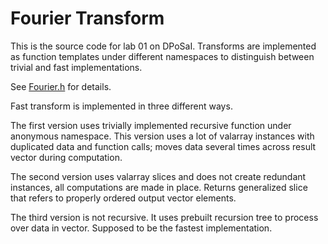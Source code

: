 # Fourier Transform

This is the source code for lab 01 on DPoSaI.
Transforms are implemented as function templates under different namespaces to
distinguish between trivial and fast implementations.

See [Fourier.h](Fourier.h) for details.

Fast transform is implemented in three different ways.

The first version uses trivially implemented recursive function under anonymous
namespace. This version uses a lot of valarray instances with duplicated data
and function calls; moves data several times across result vector during
computation.

The second version uses valarray slices and does not create redundant instances,
all computations are made in place. Returns generalized slice that refers to
properly ordered output vector elements.

The third version is not recursive. It uses prebuilt recursion tree to process
over data in vector. Supposed to be the fastest implementation.
